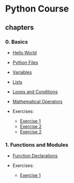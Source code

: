 # Python Course

## chapters

### 0. Basics

- [Hello World](0-Basics/0-hello-world.md)
- [Python Files](0-Basics/1-python-files.md)
- [Variables](0-Basics/2-variables.md)
- [Lists](0-Basics/3-lists.md)
- [Loops and Conditions](0-Basics/4-loops-and-conditions.md)
- [Mathematical Operators](0-Basics/5-mathematical-operators.md)
- Exercises:

  - [Exercise 1](0-Basics/exercises/exercise-1.md)
  - [Exercise 2](0-Basics/exercises/exercise-2.md)
  - [Exercise 2](0-Basics/exercises/exercise-3.md)

### 1. Functions and Modules

- [Function Declarations](1-Functions-and-Modules/0-function-declaration.md)
- Exercises:

  - [Exercise 1](1-Functions-and-Modules/exercises/exercise-1.md)
